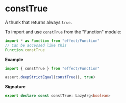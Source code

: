 # constTrue

A thunk that returns always `true`.

To import and use `constTrue` from the "Function" module:

```ts
import * as Function from "effect/Function"
// Can be accessed like this
Function.constTrue
```

**Example**

```ts
import { constTrue } from "effect/Function"

assert.deepStrictEqual(constTrue(), true)
```

**Signature**

```ts
export declare const constTrue: LazyArg<boolean>
```

